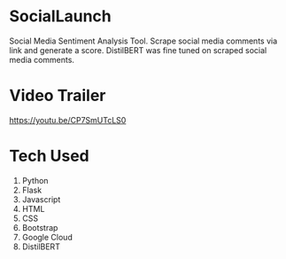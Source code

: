 # SocialLaunch
Social Media Sentiment Analysis Tool. Scrape social media comments via link and generate a score.
DistilBERT was fine tuned on scraped  social media comments.

# Video Trailer 
https://youtu.be/CP7SmUTcLS0

# Tech Used
1. Python
2. Flask
3. Javascript
4. HTML
5. CSS
6. Bootstrap
7. Google Cloud
8.  DistilBERT
